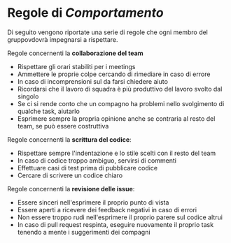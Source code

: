 # Regole di *Comportamento*

Di seguito vengono riportate una serie di regole che ogni membro del gruppovdovrà impegnarsi a rispettare.

Regole concernenti la **collaborazione del team**
- Rispettare gli orari stabiliti per i meetings
- Ammettere le proprie colpe cercando di rimediare in caso di errore
- In caso di incomprensioni sul da farsi chiedere aiuto
- Ricordarsi che il lavoro di squadra è più produttivo del lavoro svolto dal singolo
- Se ci si rende conto che un compagno ha problemi nello svolgimento di qualche task, aiutarlo
- Esprimere sempre la propria opinione anche se contraria al resto del team, se può essere costruttiva

Regole concernenti la **scrittura del codice**:
- Rispettare sempre l'indentazione e lo stile scelti con il resto del team
- In caso di codice troppo ambiguo, servirsi di commenti
- Effettuare casi di test prima di pubblicare codice
- Cercare di scrivere un codice chiaro

Regole concernenti la **revisione delle issue**:
- Essere sinceri nell'esprimere il proprio punto di vista 
- Essere aperti a ricevere dei feedback negativi in caso di errori
- Non essere troppo rudi nell'esprimere il proprio parere sul codice altrui
- In caso di pull request respinta, eseguire nuovamente il proprio task tenendo a mente i suggerimenti dei compagni